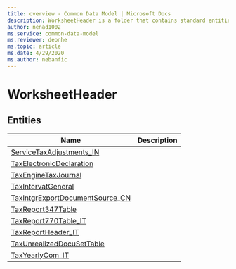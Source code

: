 ```yaml
---
title: overview - Common Data Model | Microsoft Docs
description: WorksheetHeader is a folder that contains standard entities related to the Common Data Model.
author: nenad1002
ms.service: common-data-model
ms.reviewer: deonhe
ms.topic: article
ms.date: 4/29/2020
ms.author: nebanfic
---
```


# WorksheetHeader


## Entities

|Name|Description|
|---|---|
|[ServiceTaxAdjustments_IN](ServiceTaxAdjustments_IN.md)||
|[TaxElectronicDeclaration](TaxElectronicDeclaration.md)||
|[TaxEngineTaxJournal](TaxEngineTaxJournal.md)||
|[TaxIntervatGeneral](TaxIntervatGeneral.md)||
|[TaxIntgrExportDocumentSource_CN](TaxIntgrExportDocumentSource_CN.md)||
|[TaxReport347Table](TaxReport347Table.md)||
|[TaxReport770Table_IT](TaxReport770Table_IT.md)||
|[TaxReportHeader_IT](TaxReportHeader_IT.md)||
|[TaxUnrealizedDocuSetTable](TaxUnrealizedDocuSetTable.md)||
|[TaxYearlyCom_IT](TaxYearlyCom_IT.md)||

